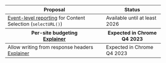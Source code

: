 <table class="with-heading-tint with-borders width-full">
  <thead>
    <tr>
      <th>Proposal</th>
      <th>Status</th>
    </tr>
  </thead>
  <tr>
    <td><a href="https://github.com/WICG/shared-storage#event-level-reporting">Event-level reporting</a> for Content Selection (<code>selectURL()</code>)</td>
    <td>Available until at least 2026</td>
  </tr>
  <tr>
      <th>Per-site budgeting<br>
<a href="https://github.com/WICG/shared-storage#outside-the-worklet">Explainer</a></th>
      <th>Expected in Chrome Q4 2023</th>
    </tr>
  </thead>
  <tbody>
    <tr>
      <td>Allow writing from response headers<br>
<a href="https://github.com/WICG/shared-storage/blob/main/README.md#from-response-headers">Explainer</a></td>
      <td>Expected in Chrome Q4 2023</td>
    </tr>
</table>
